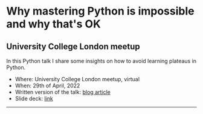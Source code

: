 # Why mastering Python is impossible and why that's OK

## University College London meetup

In this Python talk I share some insights on how to avoid learning plateaus in Python.

 - Where: University College London meetup, virtual
 - When: 29th of April, 2022
 - Written version of the talk: [blog article](/blog/pydonts/why-mastering-python-is-impossible)
 - Slide deck: [link](https://github.com/mathspp/talks/blob/main/20220429_ucl_cop_why_mastering_python_is_impossible/slide_deck.pdf)

---
